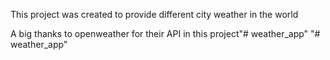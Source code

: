 This project was created to provide different city weather in the world

A big thanks to openweather for their API in this project"# weather_app" 
"# weather_app" 
